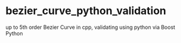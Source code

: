 # bezier_curve_python_validation
up to 5th order Bezier Curve in cpp, validating using python via Boost Python
